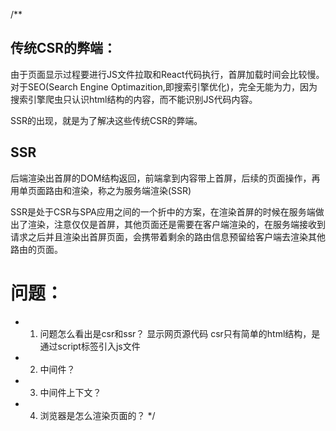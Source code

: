 /**
 ## 传统CSR的弊端：

由于页面显示过程要进行JS文件拉取和React代码执行，首屏加载时间会比较慢。
对于SEO(Search Engine Optimazition,即搜索引擎优化)，完全无能为力，因为搜索引擎爬虫只认识html结构的内容，而不能识别JS代码内容。

SSR的出现，就是为了解决这些传统CSR的弊端。
## SSR
后端渲染出首屏的DOM结构返回，前端拿到内容带上首屏，后续的页面操作，再用单页面路由和渲染，称之为服务端渲染(SSR)

SSR是处于CSR与SPA应用之间的一个折中的方案，在渲染首屏的时候在服务端做出了渲染，注意仅仅是首屏，其他页面还是需要在客户端渲染的，在服务端接收到请求之后并且渲染出首屏页面，会携带着剩余的路由信息预留给客户端去渲染其他路由的页面。

# 问题：
* 1. 问题怎么看出是csr和ssr？ 
显示网页源代码 csr只有简单的html结构，是通过script标签引入js文件
* 2. 中间件？
* 3. 中间件上下文？
* 4. 浏览器是怎么渲染页面的？
 */
